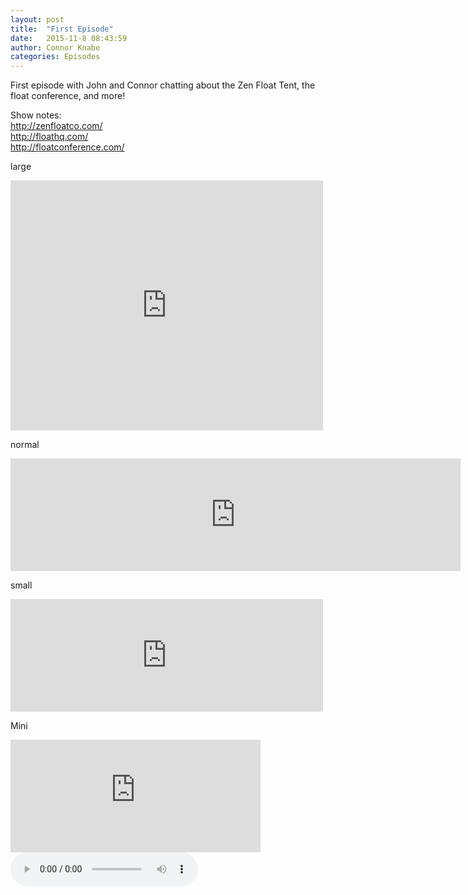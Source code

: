 ```yaml
---
layout: post
title:  "First Episode"
date:   2015-11-8 08:43:59
author: Connor Knabe
categories: Episodes
---
```


First episode with John and Connor chatting about the Zen Float Tent, the float conference, and more!

Show notes:
<br>
<a href="http://www.zenfloatco.com/">http://zenfloatco.com/</a>
<br>
<a href="http://www.floathq.com/">http://floathq.com/</a>
<br>
<a href="http://floatconference.com/">http://floatconference.com/</a>

large

<iframe scrolling="no" frameborder="0" style="width:500px;height:400px;border:0;overflow:hidden;" width="500" height="400" src="http://app.stitcher.com/splayer/f/77331/41173026?el=0&refid=stpr"></iframe>

normal

<iframe scrolling="no" frameborder="0" style="width:720px;height:180px;border:0;overflow:hidden;" width="720" height="180" src="http://app.stitcher.com/splayer/f/77331/41173026?el=0&refid=stpr"></iframe>

small
<iframe scrolling="no" frameborder="0" style="width:500px;height:180px;border:0;overflow:hidden;" width="500" height="180" src="http://app.stitcher.com/splayer/f/77331/41173026?el=0&refid=stpr"></iframe>


Mini
<iframe scrolling="no" frameborder="0" style="width:400px;height:180px;border:0;overflow:hidden;" width="400" height="180" src="http://app.stitcher.com/splayer/f/77331/41173026?el=0&refid=stpr"></iframe>


<audio controls class="001">
  <source src="http://smiil.es/float/FloatGeeks001Final.mp3" type="audio/mpeg">
</audio>
